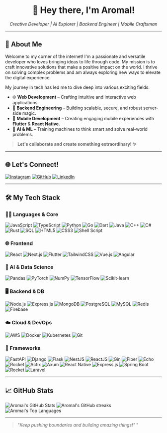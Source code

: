 <h1 align="center">👋 Hey there, I'm Aromal!</h1>

<p align="center">
  <i>Creative Developer | AI Explorer | Backend Engineer | Mobile Craftsman</i>
</p>

---

## 🚀 About Me

Welcome to my corner of the internet! I'm a passionate and versatile developer who loves bringing ideas to life through code. My mission is to craft innovative solutions that make a positive impact on the world. I thrive on solving complex problems and am always exploring new ways to elevate the digital experience.

My journey in tech has led me to dive deep into various exciting fields:

* 🌐 **Web Development** – Crafting intuitive and interactive web applications.
* 🔧 **Backend Engineering** – Building scalable, secure, and robust server-side magic.
* 📱 **Mobile Development** – Creating engaging mobile experiences with **Flutter** & **React Native**.
* 🤖 **AI & ML** – Training machines to think smart and solve real-world problems.

> **Let's collaborate and create something extraordinary! ✨**

---

## 🌐 Let's Connect!

[![Instagram](https://img.shields.io/badge/Instagram-%23E4405F.svg?logo=Instagram&logoColor=white)](https://www.instagram.com/__itz__aro_mal__?igsh=dnF5MTE4em5lZDI0)
[![GitHub](https://img.shields.io/badge/GitHub-100000?style=flat&logo=github&logoColor=white)](https://github.com/DeveloperAromal)
[![LinkedIn](https://img.shields.io/badge/LinkedIn-0A66C2?style=flat&logo=linkedin&logoColor=white)](https://www.linkedin.com/in/developeraromal/)

---

## 🛠️ My Tech Stack

### 👨‍💻 Languages & Core

![JavaScript](https://img.shields.io/badge/javascript-%23f7df1e.svg?style=for-the-badge&logo=javascript&logoColor=black)
![TypeScript](https://img.shields.io/badge/typescript-%23007ACC.svg?style=for-the-badge&logo=typescript&logoColor=white)
![Python](https://img.shields.io/badge/python-%233776AB.svg?style=for-the-badge&logo=python&logoColor=white)
![Go](https://img.shields.io/badge/go-%2300ADD8.svg?style=for-the-badge&logo=go&logoColor=white)
![Dart](https://img.shields.io/badge/dart-%230175C2.svg?style=for-the-badge&logo=dart&logoColor=white)
![Java](https://img.shields.io/badge/java-%23ED8B00.svg?style=for-the-badge&logo=openjdk&logoColor=white)
![C++](https://img.shields.io/badge/c%2B%2B-%2300599C.svg?style=for-the-badge&logo=c%2B%2B&logoColor=white)
![C#](https://img.shields.io/badge/c%23-%23239120.svg?style=for-the-badge&logo=c-sharp&logoColor=white)
![Rust](https://img.shields.io/badge/rust-%23000000.svg?style=for-the-badge&logo=rust&logoColor=white)
![SQL](https://img.shields.io/badge/SQL-025E8C?style=for-the-badge&logo=mysql&logoColor=white)
![HTML5](https://img.shields.io/badge/html5-%23E34F26.svg?style=for-the-badge&logo=html5&logoColor=white)
![CSS3](https://img.shields.io/badge/css3-%231572B6.svg?style=for-the-badge&logo=css3&logoColor=white)
![Shell Script](https://img.shields.io/badge/shell_script-%23121011.svg?style=for-the-badge&logo=gnu-bash&logoColor=white)

### 🌐 Frontend

![React](https://img.shields.io/badge/react-%2361DAFB.svg?style=for-the-badge&logo=react&logoColor=black)
![Next.js](https://img.shields.io/badge/Next-black?style=for-the-badge&logo=next.js&logoColor=white)
![Flutter](https://img.shields.io/badge/Flutter-%2302569B.svg?style=for-the-badge&logo=Flutter&logoColor=white)
![TailwindCSS](https://img.shields.io/badge/tailwindcss-%2338B2AC.svg?style=for-the-badge&logo=tailwind-css&logoColor=white)
![Vue.js](https://img.shields.io/badge/vuejs-%234FC08D.svg?style=for-the-badge&logo=vue.js&logoColor=white)
![Angular](https://img.shields.io/badge/angular-%23DD0031.svg?style=for-the-badge&logo=angular&logoColor=white)

### 🧠 AI & Data Science

![Pandas](https://img.shields.io/badge/pandas-%23150458.svg?style=for-the-badge&logo=pandas&logoColor=white)
![PyTorch](https://img.shields.io/badge/PyTorch-%23EE4C2C.svg?style=for-the-badge&logo=PyTorch&logoColor=white)
![NumPy](https://img.shields.io/badge/numpy-%23013243.svg?style=for-the-badge&logo=numpy&logoColor=white)
![TensorFlow](https://img.shields.io/badge/TensorFlow-%23FF6F00.svg?style=for-the-badge&logo=TensorFlow&logoColor=white)
![Scikit-learn](https://img.shields.io/badge/scikit--learn-%23F7931E.svg?style=for-the-badge&logo=scikit-learn&logoColor=white)

### 🖥 Backend & DB

![Node.js](https://img.shields.io/badge/Node.js-339933?style=for-the-badge&logo=nodedotjs&logoColor=white)
![Express.js](https://img.shields.io/badge/Express.js-%23404d59.svg?style=for-the-badge&logo=express&logoColor=white)
![MongoDB](https://img.shields.io/badge/MongoDB-%2347A248.svg?style=for-the-badge&logo=mongodb&logoColor=white)
![PostgreSQL](https://img.shields.io/badge/postgresql-%23316192.svg?style=for-the-badge&logo=postgresql&logoColor=white)
![MySQL](https://img.shields.io/badge/mysql-%2300F.svg?style=for-the-badge&logo=mysql&logoColor=white)
![Redis](https://img.shields.io/badge/redis-%23DD0031.svg?style=for-the-badge&logo=redis&logoColor=white)
![Firebase](https://img.shields.io/badge/firebase-%23FFCA28.svg?style=for-the-badge&logo=firebase&logoColor=black)

### ☁️ Cloud & DevOps

![AWS](https://img.shields.io/badge/AWS-%23FF9900.svg?style=for-the-badge&logo=amazon-aws&logoColor=white)
![Docker](https://img.shields.io/badge/docker-%230DB7ED.svg?style=for-the-badge&logo=docker&logoColor=white)
![Kubernetes](https://img.shields.io/badge/kubernetes-%23326CE5.svg?style=for-the-badge&logo=kubernetes&logoColor=white)
![Git](https://img.shields.io/badge/git-%23F05033.svg?style=for-the-badge&logo=git&logoColor=white)

### 💼 Frameworks

![FastAPI](https://img.shields.io/badge/fastapi-%2300C7B7.svg?style=for-the-badge&logo=fastapi&logoColor=white)
![Django](https://img.shields.io/badge/django-%23092E20.svg?style=for-the-badge&logo=django&logoColor=white)
![Flask](https://img.shields.io/badge/flask-%23000000.svg?style=for-the-badge&logo=flask&logoColor=white)
![NestJS](https://img.shields.io/badge/nestjs-%23E0234E.svg?style=for-the-badge&logo=nestjs&logoColor=white)
![ReactJS](https://img.shields.io/badge/reactjs-%2300C7B7.svg?style=for-the-badge&logo=reactjs&logoColor=white)
![Gin](https://img.shields.io/badge/gin-%2300ADD8.svg?style=for-the-badge&logo=go&logoColor=white)
![Fiber](https://img.shields.io/badge/fiber-%230089DD.svg?style=for-the-badge&logo=go&logoColor=white)
![Echo](https://img.shields.io/badge/echo-%231E88E5.svg?style=for-the-badge&logo=go&logoColor=white)
![Rocket](https://img.shields.io/badge/rocket-%23C41E3A.svg?style=for-the-badge&logo=rust&logoColor=white)
![Actix](https://img.shields.io/badge/actix-%23282C34.svg?style=for-the-badge&logo=rust&logoColor=white)
![Axum](https://img.shields.io/badge/axum-%234B8BBE.svg?style=for-the-badge&logo=rust&logoColor=white)
![React Native](https://img.shields.io/badge/react--native-%2300C7B7.svg?style=for-the-badge&logo=react&logoColor=white)
![Express.js](https://img.shields.io/badge/express.js-%23404D59.svg?style=for-the-badge&logo=express&logoColor=white)
![Spring Boot](https://img.shields.io/badge/springboot-%236DB33F.svg?style=for-the-badge&logo=spring-boot&logoColor=white)
![Rocket](https://img.shields.io/badge/rocket.rs-%23ff6b6b.svg?style=for-the-badge&logo=rocket&logoColor=white)
![Laravel](https://img.shields.io/badge/laravel-%23FF2D20.svg?style=for-the-badge&logo=laravel&logoColor=white)

---

## 📈 GitHub Stats

<p>
  <img src="https://github-readme-stats.vercel.app/api?username=DeveloperAromal&show_icons=true&theme=gotham&hide_border=true" alt="Aromal's GitHub Stats" />
    <img src="https://nirzak-streak-stats.vercel.app/?user=developeraromal&theme=gotham&hide_border=true" alt="Aromal's GitHub streaks" />
  <img src="https://github-readme-stats-eight-theta.vercel.app/api/top-langs/?username=DeveloperAromal&layout=compact&langs_count=8&theme=gotham&hide_border=true" alt="Aromal's Top Languages" />
</p>

---

> _"Keep pushing boundaries and building amazing things!"_
"
